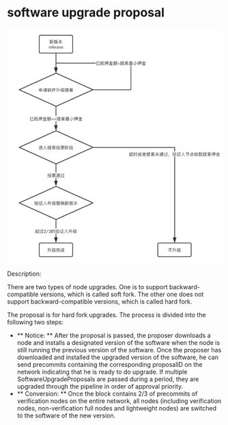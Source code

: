 
# software upgrade proposal

![text](../img/gov-upgrade.png)


Description:

There are two types of node upgrades.
One is to support backward-compatible versions, which is called soft fork.
The other one does not support backward-compatible versions, which is called hard fork.

The proposal is for hard fork upgrades. The process is divided into the following two steps:

* ** Notice: ** After the proposal is passed, the proposer downloads a node and installs a designated version of the software when the node is still running the previous version of the software. Once the proposer has downloaded and installed the upgraded version of the software, he can send precommits containing the corresponding proposalID on the network indicating that he is ready to do upgrade. If multiple SoftwareUpgradeProposals are passed during a period, they are upgraded through the pipeline in order of approval priority.
* ** Conversion: ** Once the block contains 2/3 of precommits of verification nodes on the entire network, all nodes (including verification nodes, non-verification full nodes and lightweight nodes) are switched to the software of the new version.

